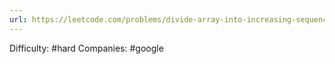 ```yaml
---
url: https://leetcode.com/problems/divide-array-into-increasing-sequences
---
```


Difficulty: #hard
Companies: #google